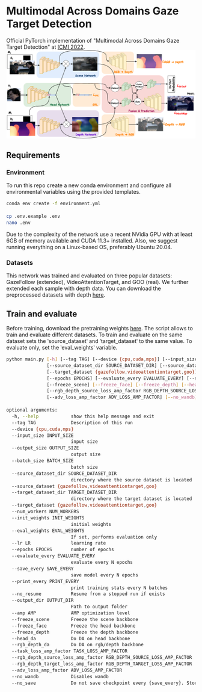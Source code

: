 # Multimodal Across Domains Gaze Target Detection
Official PyTorch implementation of "Multimodal Across Domains Gaze Target Detection" at [ICMI 2022](https://icmi.acm.org/2022/).
![An image of our neural network](/assets/network.png?raw=true)

## Requirements
### Environment
To run this repo create a new conda environment and configure all environmental variables using the provided templates.

```bash
conda env create -f environment.yml

cp .env.example .env
nano .env
```

Due to the complexity of the network use a recent NVidia GPU with at least 6GB of memory available and CUDA 11.3+ installed.
Also, we suggest running everything on a Linux-based OS, preferably Ubuntu 20.04.

### Datasets
This network was trained and evaluated on three popular datasets: GazeFollow (extended), VideoAttentionTarget, and GOO (real).
We further extended each sample with depth data. You can download the preprocessed datasets with depth [here]().

## Train and evaluate
Before training, download the pretraining weights [here]().
The script allows to train and evaluate different datasets.
To train and evaluate on the same dataset sets the ‵source_dataset‵ and ‵target_dataset‵ to the same value.
To evaluate only, set the ‵eval_weights‵ variable.

```bash
python main.py [-h] [--tag TAG] [--device {cpu,cuda,mps}] [--input_size INPUT_SIZE] [--output_size OUTPUT_SIZE] [--batch_size BATCH_SIZE]
               [--source_dataset_dir SOURCE_DATASET_DIR] [--source_dataset {gazefollow,videoattentiontarget,goo}] [--target_dataset_dir TARGET_DATASET_DIR]
               [--target_dataset {gazefollow,videoattentiontarget,goo}] [--num_workers NUM_WORKERS] [--init_weights INIT_WEIGHTS] [--eval_weights EVAL_WEIGHTS] [--lr LR]
               [--epochs EPOCHS] [--evaluate_every EVALUATE_EVERY] [--save_every SAVE_EVERY] [--print_every PRINT_EVERY] [--no_resume] [--output_dir OUTPUT_DIR] [--amp AMP]
               [--freeze_scene] [--freeze_face] [--freeze_depth] [--head_da] [--rgb_depth_da] [--task_loss_amp_factor TASK_LOSS_AMP_FACTOR]
               [--rgb_depth_source_loss_amp_factor RGB_DEPTH_SOURCE_LOSS_AMP_FACTOR] [--rgb_depth_target_loss_amp_factor RGB_DEPTH_TARGET_LOSS_AMP_FACTOR]
               [--adv_loss_amp_factor ADV_LOSS_AMP_FACTOR] [--no_wandb] [--no_save]

optional arguments:
  -h, --help            show this help message and exit
  --tag TAG             Description of this run
  --device {cpu,cuda,mps}
  --input_size INPUT_SIZE
                        input size
  --output_size OUTPUT_SIZE
                        output size
  --batch_size BATCH_SIZE
                        batch size
  --source_dataset_dir SOURCE_DATASET_DIR
                        directory where the source dataset is located
  --source_dataset {gazefollow,videoattentiontarget,goo}
  --target_dataset_dir TARGET_DATASET_DIR
                        directory where the target dataset is located
  --target_dataset {gazefollow,videoattentiontarget,goo}
  --num_workers NUM_WORKERS
  --init_weights INIT_WEIGHTS
                        initial weights
  --eval_weights EVAL_WEIGHTS
                        If set, performs evaluation only
  --lr LR               learning rate
  --epochs EPOCHS       number of epochs
  --evaluate_every EVALUATE_EVERY
                        evaluate every N epochs
  --save_every SAVE_EVERY
                        save model every N epochs
  --print_every PRINT_EVERY
                        print training stats every N batches
  --no_resume           Resume from a stopped run if exists
  --output_dir OUTPUT_DIR
                        Path to output folder
  --amp AMP             AMP optimization level
  --freeze_scene        Freeze the scene backbone
  --freeze_face         Freeze the head backbone
  --freeze_depth        Freeze the depth backbone
  --head_da             Do DA on head backbone
  --rgb_depth_da        Do DA on rgb/depth backbone
  --task_loss_amp_factor TASK_LOSS_AMP_FACTOR
  --rgb_depth_source_loss_amp_factor RGB_DEPTH_SOURCE_LOSS_AMP_FACTOR
  --rgb_depth_target_loss_amp_factor RGB_DEPTH_TARGET_LOSS_AMP_FACTOR
  --adv_loss_amp_factor ADV_LOSS_AMP_FACTOR
  --no_wandb            Disables wandb
  --no_save             Do not save checkpoint every {save_every}. Stores last checkpoint only to allow resuming
```
